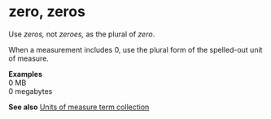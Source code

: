 # zero, zeros

Use *zeros,* not *zeroes,* as the plural of *zero*.

When a measurement includes 0, use the plural form of the spelled-out unit of measure.

**Examples**  
0 MB  
0 megabytes  

**See also** [Units of measure term collection](~/a-z-word-list-term-collections/term-collections/units-of-measure-terms.md)
